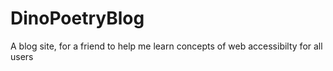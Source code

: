 # DinoPoetryBlog
A blog site, for a friend to help me learn concepts of web accessibilty for all users
